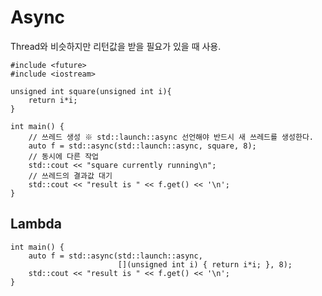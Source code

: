 # Async
Thread와 비슷하지만 리턴값을 받을 필요가 있을 때 사용.    

    #include <future>
    #include <iostream>

    unsigned int square(unsigned int i){
        return i*i;
    }

    int main() {
        // 쓰레드 생성 ※ std::launch::async 선언해야 반드시 새 쓰레드를 생성한다.
        auto f = std::async(std::launch::async, square, 8);
        // 동시에 다른 작업
        std::cout << "square currently running\n";
        // 쓰레드의 결과값 대기
        std::cout << "result is " << f.get() << '\n';
    }
    
## Lambda
    int main() {
        auto f = std::async(std::launch::async, 
                            [](unsigned int i) { return i*i; }, 8);
        std::cout << "result is " << f.get() << '\n';
    }
